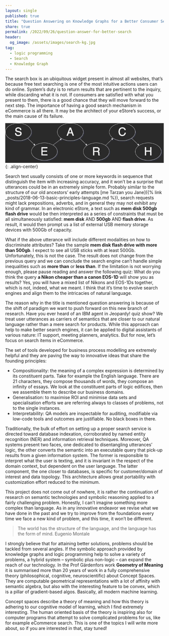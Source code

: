 ```yaml
---
layout: single
published: true
title: "Question Answering on Knowledge Graphs for a Better Consumer Search"
share: true
permalink: /2022/09/26/question-answer-for-better-search
header:
  og_image: /assets/images/search-kg.jpg
tag:
  - logic programming
  - Search
  - Knowledge Graph
---
```

The search box is an ubiquitous widget present in almost all websites, that’s because free text searching is one of the most intuitive actions users can do online. System’s duty is to return results that are pertinent to the inquiry, while discarding what it is not. If consumers are satisfied with what you present to them, there is a good chance that they will move forward to the next step. The importance of having a good search mechanism in eCommerce is all there. It may be the architect of your eStore’s success, or the main cause of its failure.

![](/assets/images/search-kg.jpg){: .align-center}

Search text usually consists of one or more keywords in sequence that distinguish the item with increasing accuracy, and it won’t be a surprise that utterances could be in an extremely simple form. Probably similar to the structure of our old ancestors’ early attempts [me Tarzan you Jane]({% link _posts/2018-06-13-basic-principles-language.md %}), search requests might lack prepositions, adverbs, and in general they may not exhibit any kind of grammar. In an electronic eStore, a text such as **mem disk 500gb flash drive** would be then interpreted as a series of constraints that must be all simultaneously satisfied: **mem disk** AND **500gb** AND **flash drive**. As result, it would then prompt us a list of external USB memory storage devices with 500Gb of capacity.

What if the above utterance will include different modalities on how to discriminate attributes? Take the sample **mem disk flash drive with more than 500gb**. I expect to see all USB sticks with at least 500Gb. Unfortunately, this is not the case. The result does not change from the previous query and we can conclude the search engine can’t handle simple inequalities such as **more than** or **less than**. If the limitation is not worrying enough, please pause reading and answer the following quiz: What do you think the query **a Nikon cheaper than a canon EOS-1D** will show you as results? Yes, you will have a mixed list of Nikons and EOS-1Ds together, which is not, indeed, what we meant. I think that it’s time to evolve search engines and align them to the intricacies of natural language.

The reason why in the title is mentioned question answering is because of the shift of paradigm we want to push forward on this new branch of research. Have you ever heard of an IBM agent in Jeopardy! quiz show? We treat user utterances as carriers of semantics that are closer to our natural language rather than a mere search for products. While this approach can help to make better search engines, it can be applied to digital assistants of various nature: IT support, meeting planners, analytics. But for now, let’s focus on search items in eCommerce.

The set of tools developed for business process modelling are extremely helpful and they are paving the way to innovative ideas that share the founding principles:

- Compositionality: the meaning of a complex expression is determined by its constituent parts. Take for example the English language. There are 21 characters, they compose thousands of words, they compose an infinity of essays. We look at the constituent parts of logic edifices, then we assemble them to describe our business domains.
- Generalisation: to maximise ROI and minimise data sets and specialisation efforts we are referring always to classes of problems, not to the single instances.
- Interpretability: QA models are inspectable for auditing, modifiable via low-code tools and outcomes are justifiable. No black boxes in there.

Traditionally, the bulk of effort on setting up a proper search service is directed toward database indexation, corroborated by named entity recognition (NER) and information retrieval techniques. Moreover, QA systems present two faces, one dedicated to disentangling utterances’ logic, the other converts the semantic into an executable query that pick-up results from a given information system. The former is responsible to interpret what the user is texting, and it is invariant in the respect of the domain context, but dependent on the user language. The latter component, the one closer to databases, is specific for customer/domain of interest and data topology. This architecture allows great portability with customization effort reduced to the minimum.

This project does not come out of nowhere, it is rather the continuation of research on semantic technologies and symbolic reasoning applied to a fairly challenging problem. Honestly, I can’t imagine something more complex than language. As in any innovative endeavor we revise what we have done in the past and we try to improve from the foundations every time we face a new kind of problem, and this time, it won’t be different.

>The world has the structure of the language, and the language has the form of mind. Eugenio Montale

I strongly believe that for attaining better solutions, problems should be tackled from several angles. If the symbolic approach provided by knowledge graphs and logic programming help to solve a variety of problems, a hybrid system – symbolic plus non-logic – can expand the reach of our technology. In the Prof Gärdenfors work **Geometry of Meaning** it is summarised more than 20 years of work in a fully comprehensive theory (philosophical, cognitive, neuroscientific) about Concept Spaces. They are computable geometrical representations with a lot of affinity with semantic algebra, but also with the interesting feature to be convex, which is a pillar of gradient-based algos. Basically, all modern machine learning.

Concept spaces describe a theory of meaning and how this theory is adhering to our cognitive model of learning, which I find extremely interesting. The human oriented basis of the theory is inspiring also for computer programs that attempt to solve complicated problems for us, like for example eCommerce search. This is one of the topics I will write more about, so if you are interested in that, stay tuned!